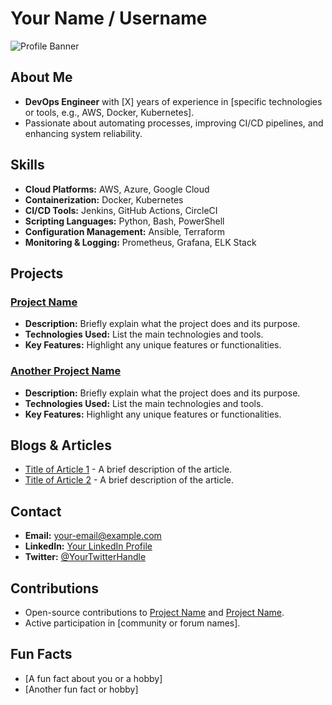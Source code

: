 # Your Name / Username

![Profile Banner](link-to-your-banner-image)

## About Me
- **DevOps Engineer** with [X] years of experience in [specific technologies or tools, e.g., AWS, Docker, Kubernetes].
- Passionate about automating processes, improving CI/CD pipelines, and enhancing system reliability.

## Skills
- **Cloud Platforms:** AWS, Azure, Google Cloud
- **Containerization:** Docker, Kubernetes
- **CI/CD Tools:** Jenkins, GitHub Actions, CircleCI
- **Scripting Languages:** Python, Bash, PowerShell
- **Configuration Management:** Ansible, Terraform
- **Monitoring & Logging:** Prometheus, Grafana, ELK Stack

## Projects
### [Project Name](link-to-project)
- **Description:** Briefly explain what the project does and its purpose.
- **Technologies Used:** List the main technologies and tools.
- **Key Features:** Highlight any unique features or functionalities.

### [Another Project Name](link-to-project)
- **Description:** Briefly explain what the project does and its purpose.
- **Technologies Used:** List the main technologies and tools.
- **Key Features:** Highlight any unique features or functionalities.

## Blogs & Articles
- [Title of Article 1](link-to-article) - A brief description of the article.
- [Title of Article 2](link-to-article) - A brief description of the article.

## Contact
- **Email:** your-email@example.com
- **LinkedIn:** [Your LinkedIn Profile](link-to-linkedin)
- **Twitter:** [@YourTwitterHandle](link-to-twitter)

## Contributions
- Open-source contributions to [Project Name](link-to-project) and [Project Name](link-to-project).
- Active participation in [community or forum names].

## Fun Facts
- [A fun fact about you or a hobby]
- [Another fun fact or hobby]
